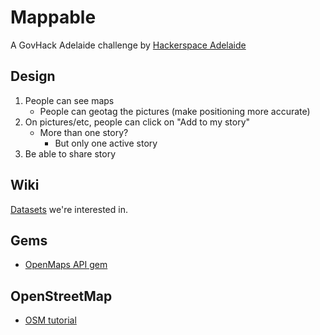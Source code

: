 # Mappable
A GovHack Adelaide challenge by [Hackerspace Adelaide](http://hackerspace-adelaide.org.au)


## Design
1. People can see maps
   * People can geotag the pictures (make positioning more accurate)
2. On pictures/etc, people can click on "Add to my story"
   * More than one story? 
     * But only one active story
3. Be able to share story


## Wiki
[Datasets](https://github.com/sighmon/mappable/wiki/Datasets) we're interested in.

## Gems
* [OpenMaps API gem](https://github.com/sozialhelden/rosemary)

## OpenStreetMap
* [OSM tutorial](http://www.emacsen.net/osm/osm-web-tutorial.pdf)
